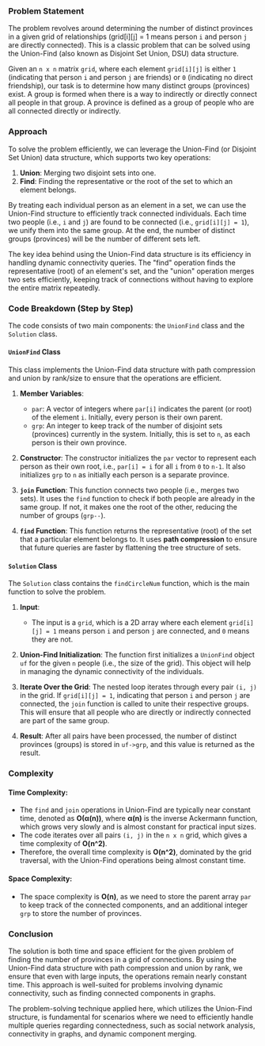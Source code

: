 ### Problem Statement
The problem revolves around determining the number of distinct provinces in a given grid of relationships (grid[i][j] = 1 means person `i` and person `j` are directly connected). This is a classic problem that can be solved using the Union-Find (also known as Disjoint Set Union, DSU) data structure.

Given an `n x n` matrix `grid`, where each element `grid[i][j]` is either `1` (indicating that person `i` and person `j` are friends) or `0` (indicating no direct friendship), our task is to determine how many distinct groups (provinces) exist. A group is formed when there is a way to indirectly or directly connect all people in that group. A province is defined as a group of people who are all connected directly or indirectly.

### Approach
To solve the problem efficiently, we can leverage the Union-Find (or Disjoint Set Union) data structure, which supports two key operations:
1. **Union**: Merging two disjoint sets into one.
2. **Find**: Finding the representative or the root of the set to which an element belongs.

By treating each individual person as an element in a set, we can use the Union-Find structure to efficiently track connected individuals. Each time two people (i.e., `i` and `j`) are found to be connected (i.e., `grid[i][j] = 1`), we unify them into the same group. At the end, the number of distinct groups (provinces) will be the number of different sets left.

The key idea behind using the Union-Find data structure is its efficiency in handling dynamic connectivity queries. The "find" operation finds the representative (root) of an element's set, and the "union" operation merges two sets efficiently, keeping track of connections without having to explore the entire matrix repeatedly.

### Code Breakdown (Step by Step)
The code consists of two main components: the `UnionFind` class and the `Solution` class.

#### `UnionFind` Class
This class implements the Union-Find data structure with path compression and union by rank/size to ensure that the operations are efficient.

1. **Member Variables**:
   - `par`: A vector of integers where `par[i]` indicates the parent (or root) of the element `i`. Initially, every person is their own parent.
   - `grp`: An integer to keep track of the number of disjoint sets (provinces) currently in the system. Initially, this is set to `n`, as each person is their own province.

2. **Constructor**:
   The constructor initializes the `par` vector to represent each person as their own root, i.e., `par[i] = i` for all `i` from `0` to `n-1`. It also initializes `grp` to `n` as initially each person is a separate province.

3. **`join` Function**:
   This function connects two people (i.e., merges two sets). It uses the `find` function to check if both people are already in the same group. If not, it makes one the root of the other, reducing the number of groups (`grp--`).

4. **`find` Function**:
   This function returns the representative (root) of the set that a particular element belongs to. It uses **path compression** to ensure that future queries are faster by flattening the tree structure of sets.

#### `Solution` Class
The `Solution` class contains the `findCircleNum` function, which is the main function to solve the problem.

1. **Input**:
   - The input is a `grid`, which is a 2D array where each element `grid[i][j] = 1` means person `i` and person `j` are connected, and `0` means they are not.

2. **Union-Find Initialization**:
   The function first initializes a `UnionFind` object `uf` for the given `n` people (i.e., the size of the grid). This object will help in managing the dynamic connectivity of the individuals.

3. **Iterate Over the Grid**:
   The nested loop iterates through every pair `(i, j)` in the grid. If `grid[i][j] = 1`, indicating that person `i` and person `j` are connected, the `join` function is called to unite their respective groups. This will ensure that all people who are directly or indirectly connected are part of the same group.

4. **Result**:
   After all pairs have been processed, the number of distinct provinces (groups) is stored in `uf->grp`, and this value is returned as the result.

### Complexity
#### Time Complexity:
- The `find` and `join` operations in Union-Find are typically near constant time, denoted as **O(α(n))**, where **α(n)** is the inverse Ackermann function, which grows very slowly and is almost constant for practical input sizes.
- The code iterates over all pairs `(i, j)` in the `n x n` grid, which gives a time complexity of **O(n^2)**.
- Therefore, the overall time complexity is **O(n^2)**, dominated by the grid traversal, with the Union-Find operations being almost constant time.

#### Space Complexity:
- The space complexity is **O(n)**, as we need to store the parent array `par` to keep track of the connected components, and an additional integer `grp` to store the number of provinces.

### Conclusion
The solution is both time and space efficient for the given problem of finding the number of provinces in a grid of connections. By using the Union-Find data structure with path compression and union by rank, we ensure that even with large inputs, the operations remain nearly constant time. This approach is well-suited for problems involving dynamic connectivity, such as finding connected components in graphs.

The problem-solving technique applied here, which utilizes the Union-Find structure, is fundamental for scenarios where we need to efficiently handle multiple queries regarding connectedness, such as social network analysis, connectivity in graphs, and dynamic component merging.